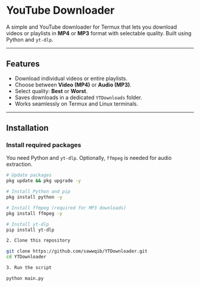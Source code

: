 # YouTube Downloader

A simple and YouTube downloader for Termux that lets you download videos or playlists in **MP4** or **MP3** format with selectable quality. Built using Python and `yt-dlp`.

---

## Features

- Download individual videos or entire playlists.
- Choose between **Video (MP4)** or **Audio (MP3)**.
- Select quality: **Best** or **Worst**.
- Saves downloads in a dedicated `YTDownloads` folder.
- Works seamlessly on Termux and Linux terminals.

---

## Installation

### Install required packages

You need Python and `yt-dlp`. Optionally, `ffmpeg` is needed for audio extraction.

```bash
# Update packages
pkg update && pkg upgrade -y

# Install Python and pip
pkg install python -y

# Install ffmpeg (required for MP3 downloads)
pkg install ffmpeg -y

# Install yt-dlp
pip install yt-dlp

2. Clone this repository

git clone https://github.com/sawwqib/YTDownloader.git
cd YTDownloader

3. Run the script

python main.py

